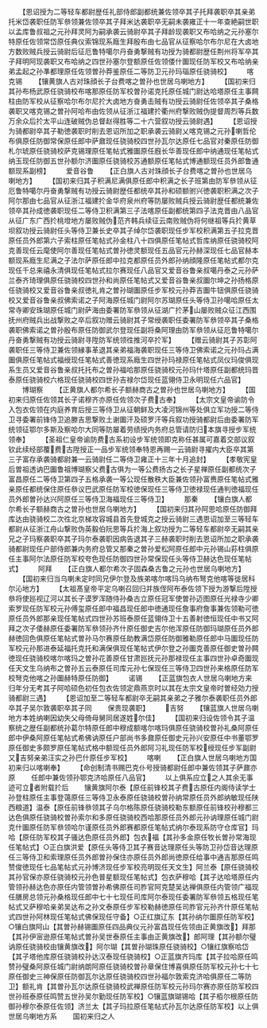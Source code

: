 <!-- { "loadSidebar": true } -->
　　【恩诏授为二等轻车都尉歴任礼部侍郎副都统兼佐领卒其子托拜袭职卒其亲弟托米岱袭职任防军叅领兼佐领卒其子拜米达袭职卒无嗣未袭雍正十一年查絶嗣世职以孟库鲁叔祖之元孙拜灵阿为嗣承袭云骑尉卒其子拜龄现袭职又布哈纳之元孙塞尔特原任佐领常岱原任典仪索锦现系廕生拜殷布由七品官从征察哈尔布尔尼在大卤地方数败贼兵授云骑尉后征厄鲁特噶尔丹奋勇撃贼有功授为骑都尉歴任荆州将军卒其子拜明阿现袭职又布哈纳之四世孙塞尔登额原任佐领倭什圗现任防军校又布哈纳亲弟孟起之孙凖都理原任佐领曽孙莽鉴原任二等防卫元孙玛瑙原任骁骑校】
　　喀克锡
　　【镶黄旗人古对珠顔长子台费喀之曽孙也世居乌喇地方】
　　【国初来归其孙布杨武原任骁骑校布喀那原任防军校曽孙诺克托原任城门尉达哈塔原任主事闗柱由防军校从征察哈尔布尔尼扵大卤地方奋勇击贼有功授云骑尉任佐领卒其子桑格袭职又喀克锡之曽孙阿哈布由佐领从征浙江福建扵衢州府撃败贼伪提督周烈等兵数万余众后扵太平山连破贼伪总督赵得胜等二十六营叙功授云骑尉遇】
　　【恩诏授为骑都尉卒其子勒徳袭职时削去恩诏所加之职承袭云骑尉乂喀克锡之元孙喇哲伦布俱原任防御常保原任郎中萨鼐现任骁骑校四世孙瓦尔达原任七品官对秦原任防御札尔琥原任骁骑校萨克锡理原任笔帖式雅圗原任廐长华善现任郎中纳通现任笔帖式纳玉现任防御五世孙额尔济圗原任骁骑校苏通额原任笔帖式博通额现任员外郎鲁通额现系副榜】
　　爱音谷鲁
　　【正白旗人古对珠顔长子台费喀之曽孙也世居乌喇地方】
　　【国初来归其子积满尼满俱原任郎中积满之长子班第由防军叅领从征厄鲁特噶尔丹奋勇撃贼有功授云骑尉歴任都统卒其孙和硕额驸兴徳袭职积满之次子阿尔那由七品官从征浙江福建扵金华府泉州府等防屡败贼兵授云骑尉歴任都统兼佐领卒其孙成徳袭职现任二等侍卫积满第三子法喀原任副都统第四子法克晋由八品官从征广东广西扵桃墱地方屡败贼伪范齐韩兵续征云南败贼伪将何继祖等兵扵黄草坝叙功授云骑尉任头等侍卫兼长史卒其子绰尔岱袭职现任步军校积满第五子拉克晋原任员外郎第六子索柱原任笔帖式孙金柱八十四俱原任笔帖式哲库纳原任骁骑校阿克善现任云麾使阿尔善现任笔帖式曽孙徳灵额现任五品官元孙赫深现任七品官赫本额现系廕生尼满之子法尔萨原任郎中拉克都原任员外郎孙纳顔隆原任笔帖式都尔克现任千总来禧永清俱现任笔帖式拉尔赛现任八品官又爱音谷鲁亲叔噶丹泰之元孙萨兰泰齐琦理俱原任骁骑校四世孙和尚原任笔帖式又爱音谷鲁亲叔圗尔坤之孙扬格原任骁骑校又爱音谷鲁亲叔徳礼肯之曽孙瑚圗原任步军校元孙莽吉圗牛钮俱原任骁骑校又爱音谷鲁亲叔佛索诺之子阿海原任城门尉阿尔苏瑚原任头等侍卫孙噶哈原任太常寺卿安珠瑚原任城门尉萨海由委署防军叅领从征湖广扵茅山屡败贼众征江西围抚州府贼兵出战撃败之卒后叙功赠云骑尉其子常绶袭职任委署防军叅领卒其子桑格袭职佛索诺之曽孙殷布原任防御武尔登现任副将桑阿理由防军叅领从征厄鲁特噶尔丹奋勇撃贼有功授云骑尉寻陞防军统领徃推河卒扵军】
　　【赠云骑尉其子苏彰阿袭职任三等侍卫兼佐领縁事革退其亲弟福海袭职现任三等侍卫佛索诺之元孙玛占满圗俱原任笔帖式福绶现任笔帖式善徳现系廕生四世孙玛禄原任笔帖式凤仪玛俊俱现系生员又爱音谷鲁亲叔托托布之曽孙福哈那原任骁骑校元孙玛什塔原任副都统玛晋泰原任骁骑校六格现任骁骑校四世孙吉禄尔岱现任蓝翎侍卫永明现任六品官】
　　博瑚察
　　【正黄旗人都尔希长子额赫商古之曽孙也世居乌喇地方】
　　【国初来归原任佐领其长子诺穆齐亦原任佐领次子费古奉】
　　【太宗文皇帝谕防令入包衣佐领在内庭养育后授三等侍卫从征朝鲜及大凌河锦州等处俱立军功授二等侍卫寻委署前锋侍卫追滕吉思撃败土谢圗汗及硕罗汗等兵叙功授骑都尉后由委署防军统领征鄂尔多斯及察哈尔大同等防屡着劳绩授内务府总管请防归本旗寻授步军统领奉】
　　【圣祖仁皇帝谕防费古系初设步军统领即克称任甚属可嘉着交部议叙钦此续经部覆费古陞授正一品步军统领奉特恩再赐一云骑尉寻擢内大臣卒其第三子富存承袭骑都尉兼一云骑尉任二等侍卫雍正十三年十月追封】
　　【孝敬宪皇后曽祖透讷巴圗鲁祖博瑚察父费古俱为一等公费扬古之长子星禅原任副都统次子富昌原任二等侍卫第四子五格承袭一等公现任散秩大臣兼佐领孙富赉原任笔帖式雅亲原任都统保住原任叅议巴武原任防军校徳保现任三等侍卫徳禄现任通判徳福现任员外郎曽孙达兴阿原任三等侍卫海福现任三等侍卫】
　　那秦
　　【镶白旗人都尔希长子额赫商古之曽孙也世居乌喇地方】
　　【国初来归其孙阿思哈原任防御拜库达由骁骑校二次徃北京梯攻容城县首先登城克之授云骑尉三遇恩诏加至三等轻车都尉从征浙江舟山撃败伪英毅伯阮思等兵扵海上叙功授为二等轻车都尉卒无嗣其亲兄之子玛察袭职卒其子玛尔泰袭职因病告退其子三赫袭职时削去恩诏所加之职承袭骑都尉现任户部侍郎兼内务府总管又那秦之曽孙爱松阿原任郎中元孙锡山荪柱俱原任主事阿尔法原任防军校夸色现任防御四世孙常保现任头等侍卫赫达色现任笔帖式】
　　阿拜
　　【正白旗人都尔希次子固森桑古鲁之元孙也世居乌喇地方】
　　【国初来归当乌喇未定时同兄伊尔登及族弟喀尔喀玛乌纳布弩克他喀等徙居科尔沁地方】
　　【太祖髙皇帝平定乌喇召回归并族侄阿布泰佐领下授为游撃后陞授叅将使廵视辽河以其长子谟罗浑随侍孙桑古立原任冠军使曽孙迈图原任光禄寺少卿索罗现任防军校元孙傅玺原任郎中福昌现任郎中徳通现任詹事府詹事兼佐领勒可徳原任员外郎那亲现任笔帖式四世孙苏班泰原任蓝翎侍卫十五善射徳恒现任中书又阿拜之次子倭赫原任委署防军叅领孙齐什原任御史吉尔他浑原任防御玛瑚原任员外郎赫徳回色俱原任笔帖式曽孙马尔赛原任助教满岱原任防御雅勒原任郎中马圗现任防军校元孙那进泰延福托克托和满保俱现任笔帖式伊尔登之孙圗克善原任御史曽孙闗徳现任骁骑校喀尔喀玛之曽孙花善原任甘肃廵抚元孙那禄现任主事四世孙卓奇圗现任天文生乌纳布之曽孙五云泰原任司库元孙七保现任三等侍卫四世孙来格原任防军校弩克他喀之孙圗赫特原任防御】
　　诺锡
　　【正蓝旗包衣人世居乌喇地方来归年分无考其子阿哈硕色初任包衣佐领定鼎燕京时以其在太宗文皇帝时曽经効力授骑都尉三遇】
　　【恩诏加至二等轻车都尉卒无嗣其亲弟之子雅尔泰袭职任员外郎卒其子吴尔敦袭职卒其子同
　　保贵现袭职】
　　吉努
　　【镶蓝旗人世居乌喇地方本姓纳喇因幼失父母倚母舅同居遂姓尔佳】
　　【国初来归设佐领令其子温察统之歴任副都统孙葛尔特原任郎中穆成额喀尔喀玛俱原任骁骑校曽孙礼桑阿原任郎中伊桑阿原任笔帖式希佛讷原任户部尚书多鼐原任御史元孙兴安原任中书董鄂罗原任御史多颇罗原任笔帖式格中额现任员外郎阿习礼现任防军校绶现任步军副尉又吉努亲弟汪实之孙巴什原任步军校】
　　喀喇
　　【正白旗人世居乌喇地方国初来归以喀喇奉】
　　【命创制清书赐巴克仆号授骑都尉任郎中兼佐领其子萨鼐亦原
　　任郎中兼佐领孙鄂克济哈原任八品官】
　　以上俱系应立之人其余无事迹可立者附载扵后
　　镶黄旗阿尔泰【原任前锋校其子费古原任内阁侍读学士孙登柱原任主事登蔼原任三等侍卫永泰原任骁骑校曽孙纳常原任员外郎纳敏现任陕西粮道】温泰【原任前锋叅领其子乌尔格陈原任骁骑校勒东额原任前锋校孙穆都三达色俱原任骁骑校曽孙索尔和多原任骁骑校西哈那原任员外郎元孙讷理原任城门尉克什圗原任防军叅领哈尔谨原任员外郎赛都原任笔帖式纳尔泰现系防守仓库官】玛哈【原任防军校其子骚达色原任员外郎】包衣福【其孙多金原任牧长曽孙常海现任笔帖式】○正白旗洪爱【原任头等侍卫其子赛音达理原任头等防卫孙岱音达理原任三等侍卫和索理原任员外郎曽孙保住亦原任员外郎尚徳原任给事中通吉那原任鸣赞俊徳现任七品笔帖式元孙博济现任步军校亮明现任天文生】阿兰泰【原任骁骑校其孙官保亦原任骁骑校元孙色普星额现任笔帖式】包衣萨穆哈【其子达哈塔原任内管领孙赫达色亦原任内管领曽孙希佛原任司胙官阿克楚吴达禅俱原任内管领广福现任膳房总领元孙桑格现任郎中七十七现任司库阿尔泰现任委署防军叅领五格现任笔帖式又萨穆哈亲弟吴达布之孙文泰原任步军校勒赫徳原任司胙官元孙齐什原任笔帖式四世孙阿林现任笔帖式佛保现任守备】○正红旗辽东【其孙纳尔圗原任防军校】○镶白旗阿山【其曽孙赫锡圗原任四品典仪元孙富昌现任佐领由正黄旗改】拜那【其孙伊宻逊原任笔帖式曽孙吴世泰原任主事由正黄旗改】郎阿理【其孙额尔璧讷原任骁骑校由镶黄旗改】阿尔瑚【其曽孙瑚珠原任骁骑校】○镶红旗察哈岱【其子塔他库原任骁骑校孙达汉泰现任骁骑校】○正蓝旗齐玛库【其子拉哈原任鸣赞孙璧桑阿原任城门尉纳朗阿原任骁骑校曽孙章保住博喜俱原任防军校元孙七十七原任御史三神保原任防御瓦尔达原任骁骑校四世孙福尔敦索克济哈俱原任二等防卫】额礼肯【其曽孙瓦尔达原任骁骑校武禅原任防军校元孙玛尔赛亦原任防军校四世孙班泰原任鸣赞五世孙吴尔勤现任防军校】○镶蓝旗瑚锡哈【其子栢尔根原任防御孙穆尔泰原任佐领】济兰太【其子玛拉原任笔帖式孙瓦尔达原任防军校】以上俱世居乌喇地方系
　　国初来归之人
